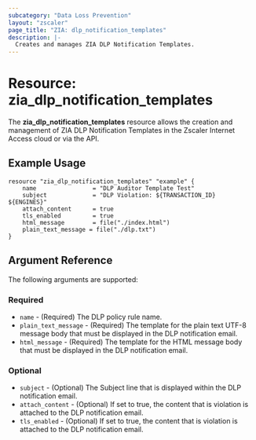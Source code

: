 ```yaml
---
subcategory: "Data Loss Prevention"
layout: "zscaler"
page_title: "ZIA: dlp_notification_templates"
description: |-
  Creates and manages ZIA DLP Notification Templates.
---
```


# Resource: zia_dlp_notification_templates

The **zia_dlp_notification_templates** resource allows the creation and management of ZIA DLP Notification Templates in the Zscaler Internet Access cloud or via the API.

## Example Usage

```hcl
resource "zia_dlp_notification_templates" "example" {
    name                = "DLP Auditor Template Test"
    subject             = "DLP Violation: ${TRANSACTION_ID} ${ENGINES}"
    attach_content      = true
    tls_enabled         = true
    html_message        = file("./index.html")
    plain_text_message = file("./dlp.txt")
}
```

## Argument Reference

The following arguments are supported:

### Required

* `name` - (Required) The DLP policy rule name.
* `plain_text_message` - (Required) The template for the plain text UTF-8 message body that must be displayed in the DLP notification email.
* `html_message` - (Required) The template for the HTML message body that must be displayed in the DLP notification email.

### Optional

* `subject` - (Optional) The Subject line that is displayed within the DLP notification email.
* `attach_content` - (Optional) If set to true, the content that is violation is attached to the DLP notification email.
* `tls_enabled` - (Optional) If set to true, the content that is violation is attached to the DLP notification email.
